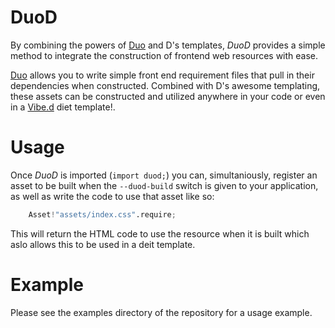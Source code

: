 DuoD
====

By combining the powers of [Duo](https://duojs.org) and D's templates, *DuoD*
provides a simple method to integrate the construction of frontend web
resources with ease.

[Duo](https://duojs.org) allows you to write simple front end requirement
files that pull in their dependencies when constructed. Combined with D's
awesome templating, these assets can be constructed and utilized anywhere
in your code or even in a [Vibe.d](https://vibed.org) diet template!.

Usage
=====

Once *DuoD* is imported (`import duod;`) you can, simultaniously, register
an asset to be built when the `--duod-build` switch is given to your
application, as well as write the code to use that asset like so:

``` D
    Asset!"assets/index.css".require;
```

This will return the HTML code to use the resource when it is built which
aslo allows this to be used in a deit template.


Example
=======

Please see the examples directory of the repository for a usage example.
